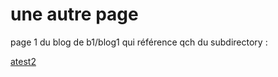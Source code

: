 # une autre page

page 1 du blog de b1/blog1 qui référence qch du subdirectory :

[atest2](../atest2.md)
